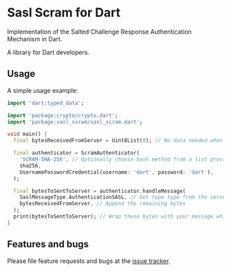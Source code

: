 # Sasl Scram for Dart
Implementation of the Salted Challenge Response Authentication Mechanism in Dart.

A library for Dart developers.

## Usage

A simple usage example:

```dart
import 'dart:typed_data';

import 'package:crypto/crypto.dart';
import 'package:sasl_scram/sasl_scram.dart';

void main() {
  final bytesReceivedFromServer = Uint8List(0); // No data needed when starting authentication

  final authenticator = ScramAuthenticator(
    'SCRAM-SHA-256', // Optionally choose hash method from a list provided by the server
    sha256,
    UsernamePasswordCredential(username: 'dart', password: 'dart'),
  );

  final bytesToSentToServer = authenticator.handleMessage(
    SaslMessageType.AuthenticationSASL, // Get type type from the server message
    bytesReceivedFromServer, // Append the remaining bytes
  );
  print(bytesToSentToServer); // Wrap these bytes with your message which goes back to the server
}
```

## Features and bugs

Please file feature requests and bugs at the [issue tracker][tracker].

[tracker]: https://github.com/mongo-dart/sasl_scram_dart/issues
